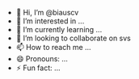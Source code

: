 - 👋 Hi, I’m @biauscv
- 👀 I’m interested in ...
- 🌱 I’m currently learning ...
- 💞️ I’m looking to collaborate on svs
- 📫 How to reach me ...
- 😄 Pronouns: ...
- ⚡ Fun fact: ...

<!---
biauscv/biauscv is a ✨ special ✨ repository because its `README.md` (this file) appears on your GitHub profile.
You can click the Preview link to take a look at your changes.
--->
